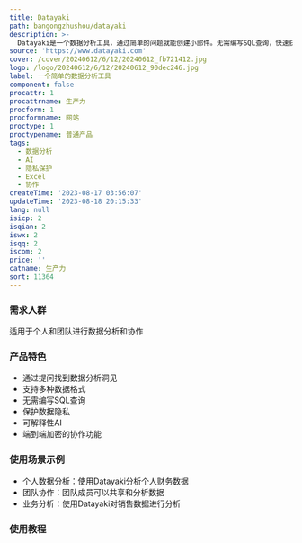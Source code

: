 ```yaml
---
title: Datayaki
path: bangongzhushou/datayaki
description: >-
  Datayaki是一个数据分析工具，通过简单的问题就能创建小部件。无需编写SQL查询，快速获取答案。保护您的数据隐私，全部分析在本地进行。支持Excel和CSV文件分析，还提供与Firebase、Postgres等数据库的连接。具备可解释性AI，支持端到端加密的协作功能。
source: 'https://www.datayaki.com'
cover: /cover/20240612/6/12/20240612_fb721412.jpg
logo: /logo/20240612/6/12/20240612_90dec246.jpg
label: 一个简单的数据分析工具
component: false
procattr: 1
procattrname: 生产力
procform: 1
procformname: 网站
proctype: 1
proctypename: 普通产品
tags:
  - 数据分析
  - AI
  - 隐私保护
  - Excel
  - 协作
createTime: '2023-08-17 03:56:07'
updateTime: '2023-08-18 20:15:33'
lang: null
isicp: 2
isqian: 2
iswx: 2
isqq: 2
iscom: 2
price: ''
catname: 生产力
sort: 11364
---
```




### 需求人群
适用于个人和团队进行数据分析和协作

### 产品特色
- 通过提问找到数据分析洞见
- 支持多种数据格式
- 无需编写SQL查询
- 保护数据隐私
- 可解释性AI
- 端到端加密的协作功能

### 使用场景示例
- 个人数据分析：使用Datayaki分析个人财务数据
- 团队协作：团队成员可以共享和分析数据
- 业务分析：使用Datayaki对销售数据进行分析

### 使用教程


  
